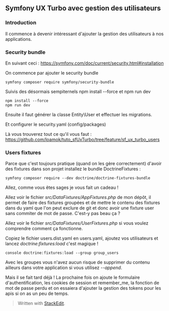 

## Symfony UX Turbo avec gestion des utilisateurs
### Introduction

Il commence à devenir intéressant d'ajouter la gestion des utilisateurs à nos applications.

### Security bundle
En suivant ceci : https://symfony.com/doc/current/security.html#installation

On commence par ajouter le security bundle

    symfony composer require symfony/security-bundle

Suivis des désormais sempiternels npm install --force et npm run dev

    npm install --force
    npm run dev

Ensuite il faut générer la classe Entity\User et effectuer les migrations.

Et configurer le security.yaml (config/packages)

Là vous trouverez tout ce qu'il vous faut : https://github.com/loamok/tuto_sfUxTurbo/tree/feature/sf_ux_turbo_users

### Users fixtures
Parce que c'est toujours pratique (quand on les gère correctement) d'avoir des fixtures dans son projet installez le bundle DoctrineFixtures : 

    symfony composer require --dev doctrine/doctrine-fixtures-bundle

Allez, comme vous êtes sages je vous fait un cadeau ! 

Allez voir le fichier *src/DataFixtures/AppFixtures.php* de mon dépôt, il permet de faire des fixtures groupées et de mettre le contenu des fixtures dans du yaml que l'on peut exclure de git et donc avoir une fixture user sans commiter de mot de passe. C'est-y pas beau ça ? 

Allez voir le fichier *src/DataFixtures/UserFixtures.php* si vous voulez comprendre comment ça fonctionne.

Copiez le fichier users.dist.yaml en users.yaml, ajoutez vos utilisateurs et lancez *doctrine:fixtures:load* c'est magique !

    console doctrine:fixtures:load --group group_users
Avec les groupes vous n'avez aucun risque de supprimer du contenu ailleurs dans votre application si vous utilisez *--append*.

Mais il se fait tard déjà ! La prochaine fois on ajoute le formulaire d'authentification, les cookies de session et remember_me, la fonction de mot de passe perdu et on essaiera d'ajouter la gestion des tokens pour les apis si on as un peu de temps.

> Written with [StackEdit](https://stackedit.io/).
